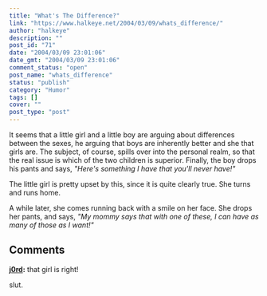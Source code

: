 ```yaml
---
title: "What's The Difference?"
link: "https://www.halkeye.net/2004/03/09/whats_difference/"
author: "halkeye"
description: ""
post_id: "71"
date: "2004/03/09 23:01:06"
date_gmt: "2004/03/09 23:01:06"
comment_status: "open"
post_name: "whats_difference"
status: "publish"
category: "Humor"
tags: []
cover: ""
post_type: "post"
---
```


It seems that a little girl and a little boy are arguing about differences between the sexes, he arguing that boys are inherently better and she that girls are. The subject, of course, spills over into the personal realm, so that the real issue is which of the two children is superior. Finally, the boy drops his pants and says, _"Here's something I have that you'll never have!"_

The little girl is pretty upset by this, since it is quite clearly true. She turns and runs home.

A while later, she comes running back with a smile on her face. She drops her pants, and says, _"My mommy says that with one of these, I can have as many of those as I want!"_

## Comments

**[j0rd](#49 "2004-03-10 09:29:56"):** that girl is right!
















slut.


